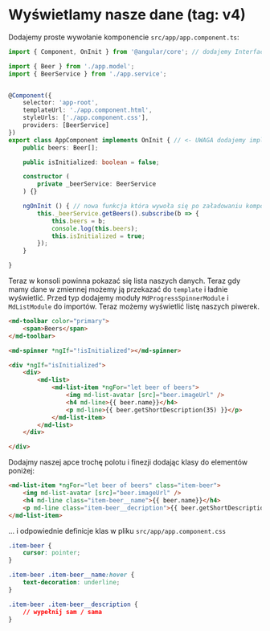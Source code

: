# Wyświetlamy nasze dane (tag: v4)

Dodajemy proste wywołanie komponencie ```src/app/app.component.ts```:
```ts
import { Component, OnInit } from '@angular/core'; // dodajemy Interface OnInit

import { Beer } from './app.model';
import { BeerService } from './app.service';


@Component({
    selector: 'app-root',
    templateUrl: './app.component.html',
    styleUrls: ['./app.component.css'],
    providers: [BeerService]
})
export class AppComponent implements OnInit { // <- UWAGA dodajemy implements OnInit
    public beers: Beer[];

    public isInitialized: boolean = false;

    constructor (
        private _beerService: BeerService
    ) {}

    ngOnInit () { // nowa funkcja która wywoła się po załadowaniu komponentu
        this._beerService.getBeers().subscribe(b => {
            this.beers = b;
            console.log(this.beers);
            this.isInitialized = true;
        });
    }

}
```

Teraz w konsoli powinna pokazać się lista naszych danych. Teraz gdy mamy dane w zmiennej możemy ją przekazać do ```template``` i ładnie wyświetlić. Przed typ dodajemy moduły ```MdProgressSpinnerModule``` i ```MdListModule``` do importów. Teraz możemy wyświetlić listę naszych piwerek.

```html
<md-toolbar color="primary">
    <span>Beers</span>
</md-toolbar>

<md-spinner *ngIf="!isInitialized"></md-spinner>

<div *ngIf="isInitialized">
    <div>
        <md-list>
            <md-list-item *ngFor="let beer of beers">
                <img md-list-avatar [src]="beer.imageUrl" />
                <h4 md-line>{{ beer.name}}</h4>
                <p md-line>{{ beer.getShortDescription(35) }}</p>
            </md-list-item>
        </md-list>
    </div>

</div>
```

Dodajmy naszej apce trochę polotu i finezji dodając klasy do elementów poniżej:
```html
<md-list-item *ngFor="let beer of beers" class="item-beer">
    <img md-list-avatar [src]="beer.imageUrl" />
    <h4 md-line class="item-beer__name">{{ beer.name}}</h4>
    <p md-line class="item-beer__decription">{{ beer.getShortDescription(35) }}</p>
</md-list-item>
```

... i odpowiednie definicje klas w pliku ```src/app/app.component.css```
```css
.item-beer {
    cursor: pointer;
}

.item-beer .item-beer__name:hover {
    text-decoration: underline;
}

.item-beer .item-beer__description {
    // wypełnij sam / sama
}
```